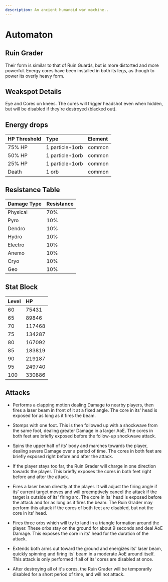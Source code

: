 ```yaml
---
description: An ancient humanoid war machine..
---
```


# Automaton

## Ruin Grader

Their form is similar to that of Ruin Guards, but is more distorted and more powerful. Energy cores have been installed in both its legs, as though to power its overly heavy form.

## Weakspot Details

Eye and Cores on knees. The cores will trigger headshot even when hidden, but will be disabled if they're destroyed (blacked out).

## Energy drops

| HP Threshold | Type | Element |
| :--- | :--- | :--- |
| 75% HP | 1 particle+1orb | common   
| 50% HP | 1 particle+1orb | common   
| 25% HP | 1 particle+1orb | common  
| Death | 1 orb | common | 

## Resistance Table

| Damage Type | Resistance |
| :--- | :--- |
| Physical | 70% |
| Pyro | 10% |
| Dendro | 10% |
| Hydro | 10% |
| Electro | 10% |
| Anemo | 10% |
| Cryo | 10% |
| Geo | 10% |

## Stat Block

| Level | HP |
| :--- | :--- |
| 60 | 75431 |
| 65 | 89846 |
| 70 | 117468 |
| 75 | 134287 |
| 80 | 167092 |
| 85 | 183819 |
| 90 | 219187 |
| 95 | 249740 |
| 100 | 330886 |

## Attacks

* Performs a clapping motion dealing Damage to nearby players, then fires a laser beam in front of it at a fixed angle. The core in its' head is exposed for as long as it fires the beam.

* Stomps with one foot. This is then followed up with a shockwave from the same foot, dealing greater Damage in a larger AoE. The cores in both feet are briefly exposed before the follow-up shockwave attack.

* Spins the upper half of its' body and marches towards the player, dealing severe Damage over a period of time. The cores in both feet are briefly exposed right before and after the attack.

* If the player stays too far, the Ruin Grader will charge in one direction towards the player. This briefly exposes the cores in both feet right before and after the attack.

* Fires a laser beam directly at the player. It will adjust the firing angle if its' current target moves and will preemptively cancel the attack if the target is outside of its' firing arc. The core in its' head is exposed before the attack and for as long as it fires the beam. The Ruin Grader may perform this attack if the cores of both feet are disabled, but not the core in its' head.

* Fires three orbs which will try to land in a triangle formation around the player. These orbs stay on the ground for about 9 seconds and deal AoE Damage. This exposes the core in its' head for the duration of the attack.

* Extends both arms out toward the ground and energizes its' laser beam, quickly spinning and firing its' beam in a moderate AoE around itself. This attack is only performed if all of its' cores are disabled at once.

* After destroying all of it's cores, the Ruin Grader will be temporarily disabled for a short period of time, and will not attack.
